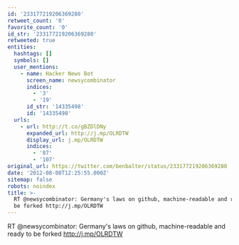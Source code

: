 ```yaml
---
id: '233177219206369280'
retweet_count: '0'
favorite_count: '0'
id_str: '233177219206369280'
retweeted: true
entities:
  hashtags: []
  symbols: []
  user_mentions:
    - name: Hacker News Bot
      screen_name: newsycombinator
      indices:
        - '3'
        - '19'
      id_str: '14335498'
      id: '14335498'
  urls:
    - url: http://t.co/gBZDlDNy
      expanded_url: http://j.mp/OLRDTW
      display_url: j.mp/OLRDTW
      indices:
        - '87'
        - '107'
original_url: https://twitter.com/benbalter/status/233177219206369280
date: '2012-08-08T12:25:55.000Z'
sitemap: false
robots: noindex
title: >-
  RT @newsycombinator: Germany's laws on github, machine-readable and ready to
  be forked http://j.mp/OLRDTW
---
```


RT @newsycombinator: Germany's laws on github, machine-readable and ready to be forked http://j.mp/OLRDTW